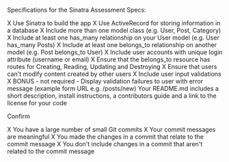 Specifications for the Sinatra Assessment
Specs:

 X Use Sinatra to build the app
 X  Use ActiveRecord for storing information in a database
 X Include more than one model class (e.g. User, Post, Category)
 X Include at least one has_many relationship on your User model (e.g. User has_many Posts)
 X Include at least one belongs_to relationship on another model (e.g. Post belongs_to User)
 X Include user accounts with unique login attribute (username or email)
 X Ensure that the belongs_to resource has routes for Creating, Reading, Updating and Destroying
 X Ensure that users can't modify content created by other users
 X Include user input validations
 X BONUS - not required - Display validation failures to user with error message (example form URL e.g. /posts/new)
 Your README.md includes a short description, install instructions, a contributors guide and a link to the license for your code

Confirm

 X You have a large number of small Git commits
 X Your commit messages are meaningful
 X You made the changes in a commit that relate to the commit message
 X You don't include changes in a commit that aren't related to the commit message